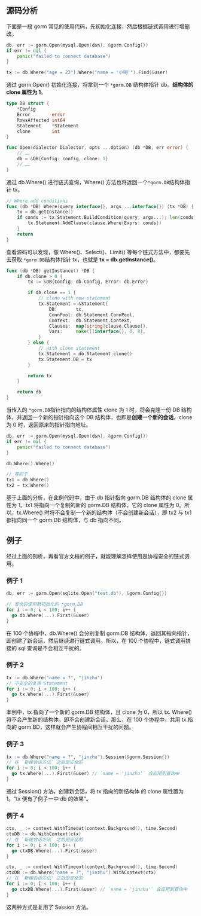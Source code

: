 ## 源码分析

下面是一段 gorm 常见的使用代码，先初始化连接，然后根据链式调用进行增删改。
``` go
db, err := gorm.Open(mysql.Open(dsn), &gorm.Config{})
if err != nil {
    panic("failed to connect database")
}

tx := db.Where("age = 22").Where("name = '小明'").Find(&user)
```


通过 gorm.Open() 初始化连接，将拿到一个 `*gorm.DB` 结构体指针 db。**结构体的 clone 属性为 1**。

``` go
type DB struct {
    *Config
    Error        error
    RowsAffected int64
    Statement    *Statement
    clone        int
}

func Open(dialector Dialector, opts ...Option) (db *DB, err error) {
    // ……
    db = &DB{Config: config, clone: 1}
    // ……
}

```
通过 db.Where() 进行链式查询，Where() 方法也将返回一个`*gorm.DB`结构体指针 tx。

``` go
// Where add conditions
func (db *DB) Where(query interface{}, args ...interface{}) (tx *DB) {
    tx = db.getInstance()
    if conds := tx.Statement.BuildCondition(query, args...); len(conds) > 0 {
        tx.Statement.AddClause(clause.Where{Exprs: conds})
    }
    return
}
```

查看源码可以发现，像 Where()、Select()、Limit() 等每个链式方法中，都要先去获取 `*gorm.DB`结构体指针 tx，也就是 **tx = db.getInstance()**。

``` go
func (db *DB) getInstance() *DB {
    if db.clone > 0 {
        tx := &DB{Config: db.Config, Error: db.Error}

        if db.clone == 1 {
            // clone with new statement
            tx.Statement = &Statement{
                DB:       tx,
                ConnPool: db.Statement.ConnPool,
                Context:  db.Statement.Context,
                Clauses:  map[string]clause.Clause{},
                Vars:     make([]interface{}, 0, 8),
            }
        } else {
            // with clone statement
            tx.Statement = db.Statement.clone()
            tx.Statement.DB = tx
        }

        return tx
    }

    return db
}
```

当传入的 `*gorm.DB`指针指向的结构体属性 clone 为 1 时，将会克隆一份 DB 结构体，并返回一个新的指针指向这个 DB 结构体，也即是**创建一个新的会话**。clone 为 0 时，返回原来的指针指向地址。

``` go
db, err := gorm.Open(mysql.Open(dsn), &gorm.Config{})
if err != nil {
    panic("failed to connect database")
}

db.Where().Where()

// 等同于
tx1 = db.Where()
tx2 = tx.Where()
```

基于上面的分析，在此例代码中，由于 db 指针指向 gorm.DB 结构体的 clone 属性为 1。tx1 将指向一个复制的新的 gorm.DB 结构体，它的 clone 属性为 0。所以，tx.Where() 时将不会复制一个新的结构体（不会创建新会话），即 tx2 与 tx1 都指向同一个 gorm.DB 结构体，与 db 指向不同。

## 例子

经过上面的剖析，再看官方文档的例子，就能理解怎样使用是协程安全的链式调用。

### 例子 1

```  go
db, err := gorm.Open(sqlite.Open("test.db"), &gorm.Config{})

// 安全的使用新初始化的 *gorm.DB
for i := 0; i < 100; i++ {
  go db.Where(...).First(&user)
}
```

在 100 个协程中，db.Where() 会分别复制 gorm.DB 结构体，返回其指向指针，即创建了新会话，然后继续进行链式调用。所以，在 100 个协程中，链式调用拼接的 sql 查询是不会相互干扰的。

### 例子 2
``` go
tx := db.Where("name = ?", "jinzhu")
// 不安全的复用 Statement
for i := 0; i < 100; i++ {
  go tx.Where(...).First(&user)
}
```

本例中，tx 指向了一个新的 gorm.DB 结构体，且 clone 为 0，所以 tx. Where() 将不会产生新的结构体，即不会创建新会话。那么，在 100 个协程中，共用 tx 指向的 gorm.BD，这样就会产生协程间相互干扰的问题。

### 例子 3

``` go
tx := db.Where("name = ?", "jinzhu").Session(&gorm.Session{})
// 在 `新建会话方法` 之后是安全的
for i := 0; i < 100; i++ {
  go tx.Where(...).First(&user) // `name = 'jinzhu'` 会应用到查询中
}
```

通过 Session() 方法，创建新会话，将 tx 指向的新结构体 的 clone 属性置为 1。“tx 便有了例子一中 db 的效果”。

### 例子 4

``` go
ctx, _ := context.WithTimeout(context.Background(), time.Second)
ctxDB := db.WithContext(ctx)
// 在 `新建会话方法` 之后是安全的
for i := 0; i < 100; i++ {
  go ctxDB.Where(...).First(&user)
}

ctx, _ := context.WithTimeout(context.Background(), time.Second)
ctxDB := db.Where("name = ?", "jinzhu").WithContext(ctx)
// 在 `新建会话方法` 之后是安全的
for i := 0; i < 100; i++ {
  go ctxDB.Where(...).First(&user) // `name = 'jinzhu'` 会应用到查询中
}
```

这两种方式是复用了 Session 方法。
